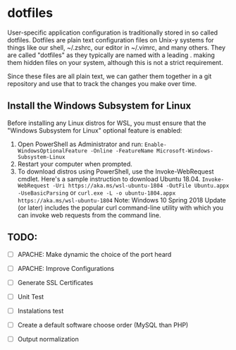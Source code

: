 # dotfiles
User-specific application configuration is traditionally stored in so called dotfiles. Dotfiles are plain text configuration files on Unix-y systems for things like our shell, ~/.zshrc, our editor in ~/.vimrc, and many others. They are called "dotfiles" as they typically are named with a leading . making them hidden files on your system, although this is not a strict requirement.

Since these files are all plain text, we can gather them together in a git repository and use that to track the changes you make over time.

## Install the Windows Subsystem for Linux
Before installing any Linux distros for WSL, you must ensure that the "Windows Subsystem for Linux" optional feature is enabled:

1. Open PowerShell as Administrator and run:
`Enable-WindowsOptionalFeature -Online -FeatureName Microsoft-Windows-Subsystem-Linux`
2. Restart your computer when prompted.
3. To download distros using PowerShell, use the Invoke-WebRequest cmdlet. Here's a sample instruction to download Ubuntu 18.04.
`Invoke-WebRequest -Uri https://aka.ms/wsl-ubuntu-1804 -OutFile Ubuntu.appx -UseBasicParsing`
or
`curl.exe -L -o ubuntu-1804.appx https://aka.ms/wsl-ubuntu-1804`
Note: Windows 10 Spring 2018 Update (or later) includes the popular curl command-line utility with which you can invoke web requests from the command line.

## TODO:
- [ ] APACHE: Make dynamic the choice of the port heard
- [ ] APACHE: Improve Configurations
- [ ] Generate SSL Certificates
- [ ] Unit Test
- [ ] Instalations test
- [ ] Create a default software choose order (MySQL than PHP)
- [ ] Output normalization

